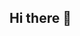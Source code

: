 ## Hi there 👋

<!--
**Jhalpern6/Jhalpern6** is a ✨ _special_ ✨ repository because its `README.md` (this file) appears on your GitHub profile.

My name is Jack Halpern, I am a senior at [Elon University](elon.edu) studying **Business Analytics** & **Entrepreneurship**!

Here are some ideas to get you started:

- 🔭 I’m currently working on ...
- 🌱 I’m currently learning ...
- 👯 I’m looking to collaborate on ...
- 🤔 I’m looking for help with ...
- 💬 Ask me about ...
- 📫 How to reach me: ...
- 😄 Pronouns: ...
- ⚡ Fun fact: ...
-->
